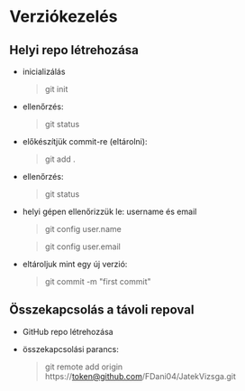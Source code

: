 # Verziókezelés
## Helyi repo létrehozása
- inicializálás
    > git init 
- ellenőrzés:
    > git status
- előkészítjük commit-re (eltárolni):
    > git add .
- ellenőrzés: 
    > git status
- helyi gépen ellenőrizzük le: username és email
    > git config user.name 

    > git config user.email
- eltároljuk mint egy új verzió:
    > git commit -m "first commit"
## Összekapcsolás a távoli repoval
- GitHub repo létrehozása

- összekapcsolási parancs:
    > git remote add origin https://token@github.com/FDani04/JatekVizsga.git
